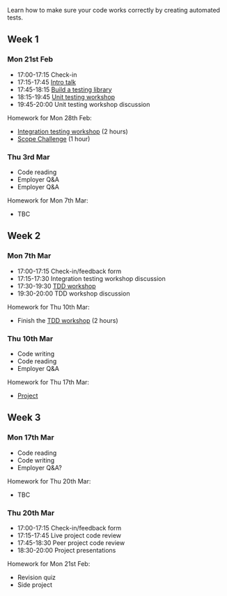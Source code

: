 Learn how to make sure your code works correctly by creating automated tests.

## Week 1

### Mon 21st Feb

- 17:00-17:15 Check-in
- 17:15-17:45 [Intro talk](https://fac-slides.netlify.app/slides/testing/)
- 17:45-18:15 [Build a testing library](/workshops/learn-testing/)
- 18:15-19:45 [Unit testing workshop](/workshops/learn-unit-testing/)
- 19:45-20:00 Unit testing workshop discussion

Homework for Mon 28th Feb:

- [Integration testing workshop](/workshops/learn-integration-testing/) (2 hours)
- [Scope Challenge](/workshops/scope-challenge/) (1 hour)

### Thu 3rd Mar

- Code reading
- Employer Q&A
- Employer Q&A

Homework for Mon 7th Mar:

- TBC

## Week 2

### Mon 7th Mar

- 17:00-17:15 Check-in/feedback form
- 17:15-17:30 Integration testing workshop discussion
- 17:30-19:30 [TDD workshop](/workshops/tdd-array-methods/)
- 19:30-20:00 TDD workshop discussion

Homework for Thu 10th Mar:

- Finish the [TDD workshop](/workshops/tdd-array-methods/) (2 hours)

### Thu 10th Mar

- Code writing
- Code reading
- Employer Q&A

Homework for Thu 17th Mar:

- [Project](../project/)

## Week 3

### Mon 17th Mar

- Code reading
- Code writing
- Employer Q&A?

Homework for Thu 20th Mar:

- TBC

### Thu 20th Mar

- 17:00-17:15 Check-in/feedback form
- 17:15-17:45 Live project code review
- 17:45-18:30 Peer project code review
- 18:30-20:00 Project presentations

Homework for Mon 21st Feb:

- Revision quiz
- Side project
